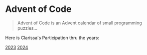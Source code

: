 # Advent of Code

> Advent of Code is an Advent calendar of small programming puzzles...

Here is Clarissa's Participation thru the years:

[2023](/advent_of_code/2023/README.md)
[2024](/advent_of_code/2024/README.md)
